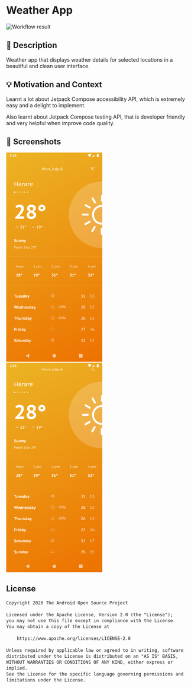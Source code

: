 # Weather App

<!--- Replace <OWNER> with your Github Username and <REPOSITORY> with the name of your repository. -->
<!--- You can find both of these in the url bar when you open your repository in github. -->
![Workflow result](https://github.com/shoanchikato/week-4-compose-challenge/workflows/Check/badge.svg)

## :scroll: Description

<!--- Describe your app in one or two sentences -->
Weather app that displays weather details for selected locations in a beautiful and clean user
interface.

## :bulb: Motivation and Context

<!--- Optionally point readers to interesting parts of your submission. -->
<!--- What are you especially proud of? -->
Learnt a lot about Jetpack Compose accessibility API, which is extremely easy and a delight to
implement.

Also learnt about Jetpack Compose testing API, that is developer friendly and very helpful when
improve code quality.

## :camera_flash: Screenshots

<!-- You can add more screenshots here if you like -->
<img src="/results/screenshot_1.png" width="260">
&emsp;<img src="/results/screenshot_2.png" width="260">

## License

```
Copyright 2020 The Android Open Source Project

Licensed under the Apache License, Version 2.0 (the "License");
you may not use this file except in compliance with the License.
You may obtain a copy of the License at

    https://www.apache.org/licenses/LICENSE-2.0

Unless required by applicable law or agreed to in writing, software
distributed under the License is distributed on an "AS IS" BASIS,
WITHOUT WARRANTIES OR CONDITIONS OF ANY KIND, either express or implied.
See the License for the specific language governing permissions and
limitations under the License.
```